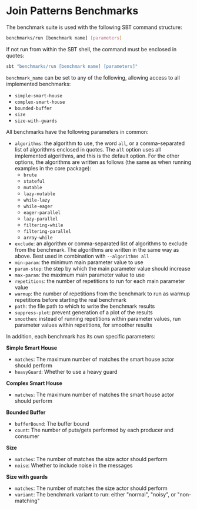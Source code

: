 # Join Patterns Benchmarks

The benchmark suite is used with the following SBT command structure:

```bash
benchmarks/run [benchmark name] [parameters]
```

If not run from within the SBT shell, the command must be enclosed in quotes:

```bash
sbt "benchmarks/run [benchmark name] [parameters]"
```

`benchmark_name` can be set to any of the following, allowing access to all implemented benchmarks:

- `simple-smart-house`
- `complex-smart-house`
- `bounded-buffer`
- `size`
- `size-with-guards`

All benchmarks have the following parameters in common:

- `algorithms`: the algorithm to use, the word `all`, or a comma-separated list of algorithms enclosed in quotes. 
  The `all` option uses all implemented algorithms, and this is the default option. For the other options, the 
  algorithms are written as follows (the same as when running examples in the core package):
  - `brute`
  - `stateful`
  - `mutable`
  - `lazy-mutable`
  - `while-lazy`
  - `while-eager`
  - `eager-parallel`
  - `lazy-parallel`
  - `filtering-while`
  - `filtering-parallel`
  - `array-while`
- `exclude`: an algorithm or comma-separated list of algorithms to exclude from the benchmark. The algorithms are written
  in the same way as above. Best used in combination with `--algorithms all`
- `min-param`: the minimum main parameter value to use
- `param-step`: the step by which the main parameter value should increase
- `max-param`: the maximum main parameter value to use
- `repetitions`: the number of repetitions to run for each main parameter value
- `warmup`: the number of repetitions from the benchmark to run as warmup repetitions before starting the real benchmark
- `path`: the file path to which to write the benchmark results
- `suppress-plot`: prevent generation of a plot of the results
- `smoothen`: instead of running repetitions within parameter values, run parameter values within repetitions, for smoother results

In addition, each benchmark has its own specific parameters:

**Simple Smart House**
- `matches`: The maximum number of matches the smart house actor should perform
- `heavyGuard`: Whether to use a heavy guard

**Complex Smart House**
- `matches`: The maximum number of matches the smart house actor should perform

**Bounded Buffer**
- `bufferBound`: The buffer bound
- `count`: The number of puts/gets performed by each producer and consumer

**Size**
- `matches`: The number of matches the size actor should perform
- `noise`: Whether to include noise in the messages

**Size with guards**
- `matches`: The number of matches the size actor should perform
- `variant`: The benchmark variant to run: either "normal", "noisy", or "non-matching"
